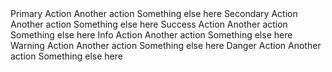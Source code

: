 <!--\\-->
<BSButtonGroup>
    <BSDropdown>
        <Toggler>
            <BSToggle IsButton="true" Color="BSColor.Primary">Primary</BSToggle>
        </Toggler>
        <Content>
            <BSDropdownItem>Action</BSDropdownItem>
            <BSDropdownItem>Another action</BSDropdownItem>
            <BSDropdownItem>Something else here</BSDropdownItem>
        </Content>
    </BSDropdown>
</BSButtonGroup>
<BSButtonGroup>
    <BSDropdown>
        <Toggler>
            <BSToggle IsButton="true" Color="BSColor.Secondary">Secondary</BSToggle>
        </Toggler>
        <Content>
            <BSDropdownItem>Action</BSDropdownItem>
            <BSDropdownItem>Another action</BSDropdownItem>
            <BSDropdownItem>Something else here</BSDropdownItem>
        </Content>
    </BSDropdown>
</BSButtonGroup>
<BSButtonGroup>
    <BSDropdown>
        <Toggler>
            <BSToggle IsButton="true" Color="BSColor.Success">Success</BSToggle>
        </Toggler>
        <Content>
            <BSDropdownItem>Action</BSDropdownItem>
            <BSDropdownItem>Another action</BSDropdownItem>
            <BSDropdownItem>Something else here</BSDropdownItem>
        </Content>
    </BSDropdown>
</BSButtonGroup>
<BSButtonGroup>
    <BSDropdown>
        <Toggler>
            <BSToggle IsButton="true" Color="BSColor.Info">Info</BSToggle>
        </Toggler>
        <Content>
            <BSDropdownItem>Action</BSDropdownItem>
            <BSDropdownItem>Another action</BSDropdownItem>
            <BSDropdownItem>Something else here</BSDropdownItem>
        </Content>
    </BSDropdown>
</BSButtonGroup>
<BSButtonGroup>
    <BSDropdown>
        <Toggler>
            <BSToggle IsButton="true" Color="BSColor.Warning">Warning</BSToggle>
        </Toggler>
        <Content>
            <BSDropdownItem>Action</BSDropdownItem>
            <BSDropdownItem>Another action</BSDropdownItem>
            <BSDropdownItem>Something else here</BSDropdownItem>
        </Content>
    </BSDropdown>
</BSButtonGroup>
<!--//-->
<!-- Example Danger button -->
<BSButtonGroup>
    <BSDropdown>
        <Toggler>
            <BSToggle IsButton="true" Color="BSColor.Danger">Danger</BSToggle>
        </Toggler>
        <Content>
            <BSDropdownItem>Action</BSDropdownItem>
            <BSDropdownItem>Another action</BSDropdownItem>
            <BSDropdownItem>Something else here</BSDropdownItem>
        </Content>
    </BSDropdown>
</BSButtonGroup>


